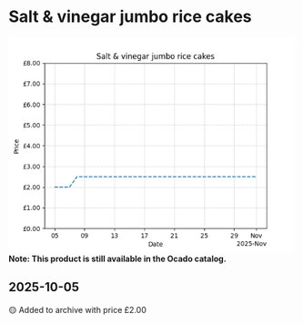 # Salt & vinegar jumbo rice cakes
![](charts/product-59123011.png)
**Note: This product is still available in the Ocado catalog.**
## 2025-10-05
🟡 Added to archive with price £2.00